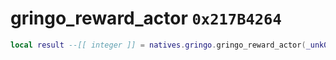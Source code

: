 # gringo_reward_actor `0x217B4264`

```lua
local result --[[ integer ]] = natives.gringo.gringo_reward_actor(_unk0 --[[ integer ]], _unk1 --[[ integer ]], _unk2 --[[ integer ]])
```